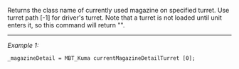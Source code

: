 Returns the class name of currently used magazine on specified turret. Use turret path [-1] for driver's turret. Note that a turret is not loaded until unit enters it, so this command will return "".


---
*Example 1:*
```sqf
_magazineDetail = MBT_Kuma currentMagazineDetailTurret [0];
```